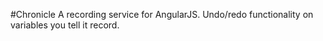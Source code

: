 #Chronicle
A recording service for AngularJS. Undo/redo functionality on variables
you tell it record.
